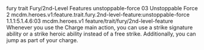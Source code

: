<ability>
  <metadata>
    <class>fury</class>
    <feature_type>trait</feature_type>
    <file_dpath>Fury/2nd-Level Features</file_dpath>
    <item_id>unstoppable-force</item_id>
    <item_index>03</item_index>
    <item_name>Unstoppable Force</item_name>
    <level>2</level>
    <scc>mcdm.heroes.v1:feature.trait.fury.2nd-level-feature:unstoppable-force</scc>
    <scdc>1.1.1:5.1.4.6:03</scdc>
    <source>mcdm.heroes.v1</source>
    <type>feature/trait/fury/2nd-level-feature</type>
  </metadata>
  <effects>
    <effect type="mundane">Whenever you use the Charge main action, you can use a strike signature ability or a strike heroic ability instead of a free strike. Additionally, you can jump as part of your charge.</effect>
  </effects>
</ability>
